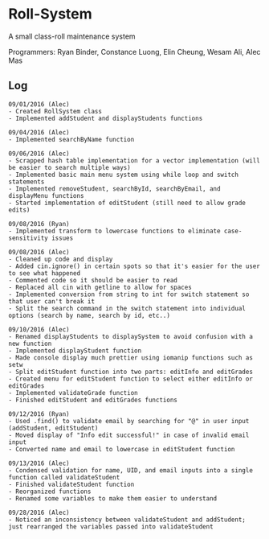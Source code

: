 # Roll-System
A small class-roll maintenance system

Programmers: Ryan Binder, Constance Luong, Elin Cheung, Wesam Ali, Alec Mas

## Log
	09/01/2016 (Alec)
	- Created RollSystem class  
	- Implemented addStudent and displayStudents functions  

	09/04/2016 (Alec)  
	- Implemented searchByName function  
	
	09/06/2016 (Alec)
	- Scrapped hash table implementation for a vector implementation (will be easier to search multiple ways)  
	- Implemented basic main menu system using while loop and switch statements  
	- Implemented removeStudent, searchById, searchByEmail, and displayMenu functions 
	- Started implementation of editStudent (still need to allow grade edits)  
	
	09/08/2016 (Ryan)
	- Implemented transform to lowercase functions to eliminate case-sensitivity issues  
	
	09/08/2016 (Alec)  
	- Cleaned up code and display  
	- Added cin.ignore() in certain spots so that it's easier for the user to see what happened
	- Commented code so it should be easier to read
	- Replaced all cin with getline to allow for spaces  
	- Implemented conversion from string to int for switch statement so that user can't break it  
	- Split the search command in the switch statement into individual options (search by name, search by id, etc..)  
	
	09/10/2016 (Alec)  
	- Renamed displayStudents to displaySystem to avoid confusion with a new function  
	- Implemented displayStudent function  
	- Made console display much prettier using iomanip functions such as setw  
	- Split editStudent function into two parts: editInfo and editGrades  
	- Created menu for editStudent function to select either editInfo or editGrades  
	- Implemented validateGrade function  
	- Finished editStudent and editGrades functions  
	
	09/12/2016 (Ryan)  
	- Used .find() to validate email by searching for "@" in user input (addStudent, editStudent)  
	- Moved display of "Info edit successful!" in case of invalid email input  
	- Converted name and email to lowercase in editStudent function  
	
	09/13/2016 (Alec)  
	- Condensed validation for name, UID, and email inputs into a single function called validateStudent  
	- Finished validateStudent function  
	- Reorganized functions 
	- Renamed some variables to make them easier to understand  
	
	09/28/2016 (Alec)  
	- Noticed an inconsistency between validateStudent and addStudent; just rearranged the variables passed into validateStudent  

